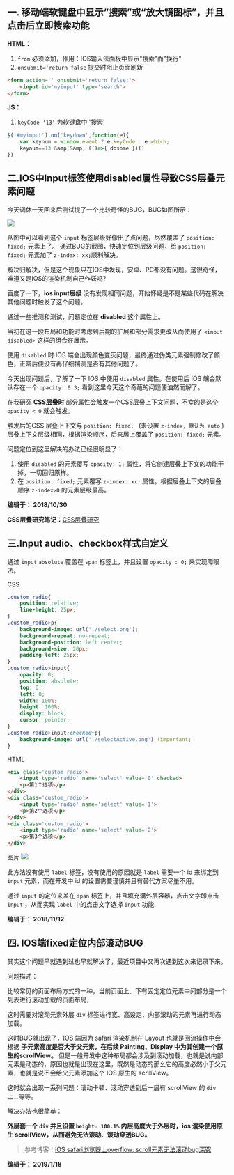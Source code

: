 ## 一. 移动端软键盘中显示“搜索”或“放大镜图标”，并且点击后立即搜索功能

**HTML：**

1.  `from` 必须添加，作用：IOS输入法面板中显示"搜索"而"换行"
2.  `onsubmit='return false` 提交时阻止页面刷新

```html
<form action='' onsubmit='return false;'>
    <input id='myinput' type='search'>
</form>
```
**JS：**

1.  `keyCode '13'` 为软键盘中 '搜索' 
```javascript
$('#myinput').on('keydown',function(e){
    var keynum = window.event ? e.keyCode : e.which;
    keynum==13 &amp;&amp; (()=>{ dosome })()
})
```
## 二.IOS中Input标签使用disabled属性导致CSS层叠元素问题

今天调休一天回来后测试提了一个比较奇怪的BUG，BUG如图所示：

![](https://www.ismoon.cn/static/83bd9866ce5b99ca3d166112217063e5.jpg)

从图中可以看到这个 `input` 标签层级好像出了点问题，尽然覆盖了 `position: fixed;` 元素上了。
通过BUG的截图，快速定位到层级问题，给 `position: fixed;` 元素加了 `z-index: xx;`顺利解决。

解决归解决，但是这个现象只在IOS中发现，安卓、PC都没有问题。这很奇怪，难道又是IOS的渲染机制自己作妖吗?

百度了一下，**ios input层级** 没有发现相同问题，开始怀疑是不是某些代码在解决其他问题时触发了这个问题。

通过一些推测和测试，问题定位在 **disabled** 这个属性上。

当初在这一段布局和功能时考虑到后期的扩展和部分需求更改从而使用了 `<input disabled>` 这样的组合在展示。

使用 `disabled` 时 IOS 端会出现颜色变灰问题，最终通过伪类元素强制修改了颜色，正常后便没有再仔细揣测是否有其他问题了。

今天出现问题后，了解了一下 IOS 中使用 `disabled` 属性。在使用后 IOS 端会默认存在一个 `opacity: 0.3;` 看到这里今天这个奇葩的问题便油然而解了。

在我研究 **CSS层叠时** 部分属性会触发一个CSS层叠上下文问题，不幸的是这个 `opacity < 0` 就会触发。

触发后的CSS 层叠上下文与 `position: fixed; ` (未设置 `z-index, 默认为 auto` ) 层叠上下文层级相同，根据渲染顺序，后来居上覆盖了 `position: fixed;` 元素。

问题定位到这里解决的办法已经很明显了：

1.  使用 `disabled` 的元素覆写 `opacity: 1;` 属性，将它创建层叠上下文的功能干掉，一切回归原样。
2.  在 `position: fixed;` 元素覆写 `z-index: xx;` 属性。根据层叠上下文的层叠顺序 `z-index>0` 的元素层级最高。

**编辑于： 2018/10/30**

**CSS层叠研究笔记：**[CSS层叠研究](http://www.ismoon.cn/article_detail?id=19)

## 三.Input audio、checkbox样式自定义

通过 `input` `absolute` 覆盖在 `span` 标签上，并且设置 `opacity : 0;` 来实现障眼法。

CSS
```css
.custom_radio{
    position: relative;
    line-height: 25px;
}
.custom_radio>p{
    background-image: url('./select.png');
    background-repeat: no-repeat;
    background-position: left center;
    background-size: 20px;
    padding-left: 25px;
}
.custom_radio>input{
    opacity: 0;
    position: absolute;
    top: 0;
    left: 0;
    width: 100%;
    height: 100%;
    display: block;
    cursor: pointer;
}
.custom_radio>input:checked+p{
    background-image: url('./selectActive.png') !important;
}
```

HTML
```html
<div class='custom_radio'>
    <input type='radio' name='select' value='0' checked>
    <p>第1个选项</p>
</div> 
<div class='custom_radio'>
    <input type='radio' name='select' value='1'>
    <p>第2个选项</p> 
</div> 
<div class='custom_radio'>
    <input type='radio' name='select' value='2'>
    <p>第3个选项</p> 
</div>
```
图片
![](https://www.ismoon.cn/static/f1a4a5b8c43aae3e3eadbc8ba58793fc.PNG)

此方法没有使用 `label` 标签，没有使用的原因就是 `label` 需要一个 id 来绑定到 `input` 元素，而在开发中 id 的设置需要谨慎并且有替代方案尽量不用。

通过 `input` 的定位来盖在 `span` 标签上，并且填充满外层容器，点击文字即点击 `input` ，从而实现 `label` 中的点击文字选择 `input` 功能

**编辑于： 2018/11/12**

## 四. IOS端fixed定位内部滚动BUG

其实这个问题早就遇到过也早就解决了，最近项目中又再次遇到这次来记录下来。

问题描述：

比较常见的页面布局方式的一种，当前页面上、下有固定定位元素中间部分是一个列表进行滚动加载的页面布局，

这时需要对滚动元素外层 `div` 标签进行宽、高设定，内部滚动的元素再进行动态加载。

这时BUG就出现了，IOS 端因为 safari 渲染机制在 Layout 也就是回流操作中会根据 **子元素高度是否大于父元素，在后续 Painting、Display 中为其创建一个原生的scrollView。** 但是一般开发中这种布局都会涉及到滚动加载，也就是说内部元素是动态的，原因也就是出现在这里，既然是动态的那么它的高度必然小于父元素，也就是说不会给父元素添加这个 IOS 原生的 scrillView。

这时就会出现一系列问题：滚动卡顿、滚动穿透到后一层有 scrollView 的 `div` 上...等等。

解决办法也很简单：

**外层套一个 `div` 并且设置 `height: 100.1%` 内层高度大于外层时，ios 渲染使用原生 scrollView，从而避免无法滚动、滚动穿透BUG。**
> 参考博客：[iOS safari浏览器上overflow: scroll元素无法滚动bug深究](https://segmentfault.com/a/1190000016408566)

**编辑于： 2019/1/18**